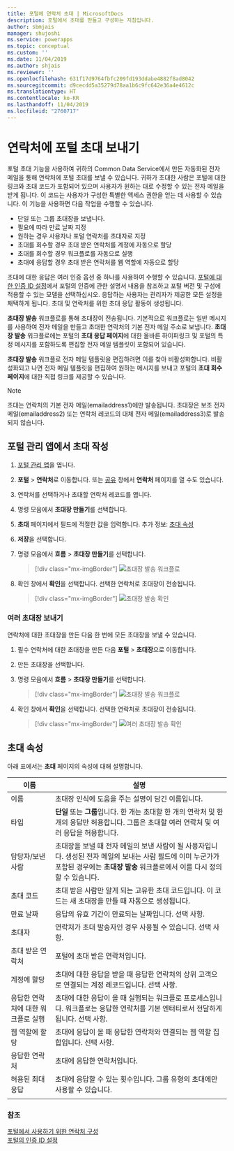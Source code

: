```yaml
---
title: 포털에 연락처 초대 | MicrosoftDocs
description: 포털에서 초대를 만들고 구성하는 지침입니다.
author: sbmjais
manager: shujoshi
ms.service: powerapps
ms.topic: conceptual
ms.custom: ''
ms.date: 11/04/2019
ms.author: shjais
ms.reviewer: ''
ms.openlocfilehash: 631f17d9764fbfc209fd193ddabe4882f8ad8042
ms.sourcegitcommit: d9cecdd5a35279d78aa1b6c9fc642e36a4e4612c
ms.translationtype: HT
ms.contentlocale: ko-KR
ms.lasthandoff: 11/04/2019
ms.locfileid: "2760717"
---
```

# <a name="invite-contacts-to-your-portals"></a>연락처에 포털 초대 보내기

포털 초대 기능을 사용하여 귀하의 Common Data Service에서 만든 자동화된 전자 메일을 통해 연락처에 포털 초대를 보낼 수 있습니다. 귀하가 초대한 사람은 포털에 대한 링크와 초대 코드가 포함되어 있으며 사용자가 원하는 대로 수정할 수 있는 전자 메일을 받게 됩니다. 이 코드는 사용자가 구성한 특별한 액세스 권한을 얻는 데 사용할 수 있습니다. 이 기능을 사용하면 다음 작업을 수행할 수 있습니다.

- 단일 또는 그룹 초대장을 보냅니다.
-   필요에 따라 만료 날짜 지정
-   원하는 경우 사용자나 포털 연락처를 초대자로 지정
-   초대를 회수할 경우 초대 받은 연락처를 계정에 자동으로 할당
-   초대를 회수할 경우 워크플로를 자동으로 실행
-   초대에 응답할 경우 초대 받은 연락처를 웹 역할에 자동으로 할당

초대에 대한 응답은 여러 인증 옵션 중 하나를 사용하여 수행할 수 있습니다. [포털에 대한 인증 ID 설정](set-authentication-identity.md)에서 포털의 인증에 관한 설명서 내용을 참조하고 포털 버전 및 구성에 적용할 수 있는 모델을 선택하십시오. 응답하는 사용자는 관리자가 제공한 모든 설정을 채택하게 됩니다. 초대 및 연락처를 위한 초대 응답 활동이 생성됩니다.

**초대장 발송** 워크플로를 통해 초대장이 전송됩니다. 기본적으로 워크플로는 일반 메시지를 사용하여 전자 메일을 만들고 초대한 연락처의 기본 전자 메일 주소로 보냅니다. **초대장 발송** 워크플로에는 포털의 **초대 응답 페이지**에 대한 올바른 하이퍼링크 및 포털의 특정 메시지를 포함하도록 편집할 전자 메일 템플릿이 포함되어 있습니다.

**초대장 발송** 워크플로 전자 메일 템플릿을 편집하려면 이를 찾아 비활성화합니다. 비활성화되고 나면 전자 메일 템플릿을 편집하여 원하는 메시지를 보내고 포털의 **초대 회수 페이지**에 대한 직접 링크를 제공할 수 있습니다.

> [!NOTE]
> 초대는 연락처의 기본 전자 메일(emailaddress1)에만 발송됩니다. 초대장은 보조 전자 메일(emailaddress2) 또는 연락처 레코드의 대체 전자 메일(emailaddress3)로 발송되지 않습니다.

## <a name="create-invitations-from-portal-management-app"></a>포털 관리 앱에서 초대 작성

1.  [포털 관리 앱](configure-portal.md)을 엽니다.

2.  **포털** > **연락처**로 이동합니다.
    또는 [공유](../manage-existing-portals.md#share) 창에서 **연락처** 페이지를 열 수도 있습니다. 

3.  연락처를 선택하거나 초대할 연락처 레코드를 엽니다.

4.  명령 모음에서 **초대장 만들기**를 선택합니다.

5.  **초대** 페이지에서 필드에 적절한 값을 입력합니다. 추가 정보: [초대 속성](#invitation-attributes)

6.  **저장**을 선택합니다.

7.  명령 모음에서 **흐름** > **초대장 만들기**를 선택합니다.

    > [!div class="mx-imgBorder"]
    > ![초대장 발송 워크플로](../media/send-invitation-portal-app.png "초대장 발송 워크플로")

8.  확인 창에서 **확인**을 선택합니다. 선택한 연락처로 초대장이 전송됩니다.

    > [!div class="mx-imgBorder"]
    > ![초대장 발송 확인](../media/confirm-invitation-portal-app.png "초대장 발송 확인")

### <a name="send-multiple-invitations"></a>여러 초대장 보내기

연락처에 대한 초대장을 만든 다음 한 번에 모든 초대장을 보낼 수 있습니다.

1.  필수 연락처에 대한 초대장을 만든 다음 **포털** > **초대장**으로 이동합니다.

2.  만든 초대장을 선택합니다.

3.  명령 모음에서 **흐름** > **초대장 만들기**를 선택합니다.

    > [!div class="mx-imgBorder"]
    > ![초대장 발송 워크플로](../media/send-invitation-portal-app.png "초대장 발송 워크플로")

4.  확인 창에서 **확인**을 선택합니다. 선택한 연락처로 초대장이 전송됩니다.

    > [!div class="mx-imgBorder"]
    > ![여러 초대장 발송 확인](../media/confirm-multiple-invites-portal-app.png "여러 초대장 발송 확인")

## <a name="invitation-attributes"></a>초대 속성

아래 표에서는 **초대** 페이지의 속성에 대해 설명합니다.


|  이름    |    설명    |
|-------|------------|
|                 이름                  |                                                                                                      초대장 인식에 도움을 주는 설명이 담긴 이름입니다.                                                                                                      |
|                 타입                  |                                             **단일** 또는 **그룹**입니다. 한 개는 초대할 한 개의 연락처 및 한 개의 응답만 허용합니다. 그룹은 초대할 여러 연락처 및 여러 응답을 허용합니다.                                              |
|             담당자/보낸 사람              | 초대장을 보낼 때 전자 메일의 보낸 사람이 될 사용자입니다. 생성된 전자 메일의 보내는 사람 필드에 이미 누군가가 포함된 경우에는 **초대장 발송** 워크플로에서 이를 다시 정의할 수 있습니다. |
|            초대 코드            |                                                                 초대 받은 사람만 알게 되는 고유한 초대 코드입니다. 이 코드는 새 초대장을 만들 때 자동으로 생성됩니다.                                                                  |
|              만료 날짜              |                                                                                     응답의 유효 기간이 만료되는 날짜입니다. 선택 사항.                                                                                     |
|                초대자                |                                                                                               연락처가 초대 발송자인 경우 사용될 수 있습니다. 선택 사항.                                                                                                |
|          초대 받은 연락처           |                                                                                                             포털에 초대 받은 연락처입니다.                                                                                                              |
|           계정에 할당           |                                                                        초대에 대한 응답을 받을 때 응답한 연락처의 상위 고객으로 연결되는 계정 레코드입니다. 선택 사항.                                                                        |
| 응답한 연락처에 대한 워크플로 실행 |                                                         초대에 대한 응답이 올 때 실행되는 워크플로 프로세스입니다. 워크플로는 응답한 연락처를 기본 엔터티로서 전달하게 됩니다. 선택 사항.                                                          |
|          웹 역할에 할당          |                                                                               초대에 응답이 올 때 응답한 연락처와 연결되는 웹 역할 집합입니다. 선택 사항.                                                                                |
|          응답한 연락처          |                                                                                                   초대에 응답한 연락처입니다.                                                                                                   |
|      허용된 최대 응답      |                                                                                   초대에 응답할 수 있는 횟수입니다. 그룹 유형의 초대에만 사용할 수 있습니다.                                                                                   |
|                                       |                                                                                                                                                                                                                                                                    |

### <a name="see-also"></a>참조

[포털에서 사용하기 위한 연락처 구성](configure-contacts.md)  
[포털의 인증 ID 설정](set-authentication-identity.md)  
